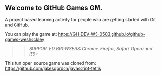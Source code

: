 ## Welcome to GitHub Games GM.

A project based learning activity for people who are getting started with Git and GitHub.

You can play the game at: https://GH-DEV-WS-0503.github.io/github-games-weshockley

>> _*SUPPORTED BROWSERS*: Chrome, Firefox, Safari, Opera and IE9+_

This fun open source game was cloned from: https://github.com/jakesgordon/javascript-tetris
